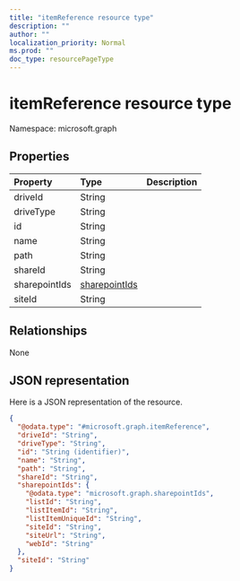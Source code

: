 ```yaml
---
title: "itemReference resource type"
description: ""
author: ""
localization_priority: Normal
ms.prod: ""
doc_type: resourcePageType
---
```


# itemReference resource type


Namespace: microsoft.graph



## Properties
|Property|Type|Description|
|:---|:---|:---|
|driveId|String||
|driveType|String||
|id|String||
|name|String||
|path|String||
|shareId|String||
|sharepointIds|[sharepointIds](../resources/sharepointids.md)||
|siteId|String||

## Relationships
None

## JSON representation
Here is a JSON representation of the resource.
<!-- {
  "blockType": "resource",
  "@odata.type": "microsoft.graph.itemReference"
}
-->
``` json
{
  "@odata.type": "#microsoft.graph.itemReference",
  "driveId": "String",
  "driveType": "String",
  "id": "String (identifier)",
  "name": "String",
  "path": "String",
  "shareId": "String",
  "sharepointIds": {
    "@odata.type": "microsoft.graph.sharepointIds",
    "listId": "String",
    "listItemId": "String",
    "listItemUniqueId": "String",
    "siteId": "String",
    "siteUrl": "String",
    "webId": "String"
  },
  "siteId": "String"
}
```

